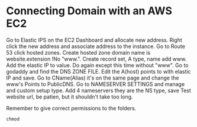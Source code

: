 # Connecting Domain with an AWS EC2

Go to Elastic IPS on the EC2 Dashboard and allocate new address.
Right click the new address and associate address to the instance.
Go to Route 53 click hosted zones.
Create hosted zone domain name is website.extension !No "www.".
Create record set, A type, name add www. Add the elastic IP to value.
Do again except this time without "www".
Go to godaddy and find the DNS ZONE FILE.
Edit the A(host) points to with elastic IP and save.
Go to CName(Alias) it's on the same page and change the www's Points to PublicDNS.
Go to NAMESERVER SETTINGS and manage and custom setup type.
Add 4 nameservers they are the NS type, save
Test website url, be patien, but it shouldn't take too long.

Remember to give correct permissions to the folders.

	chmod


